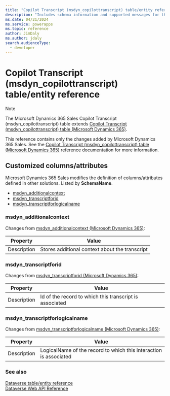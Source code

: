 ```yaml
---
title: "Copilot Transcript (msdyn_copilottranscript) table/entity reference (Microsoft Dynamics 365 Sales) | Microsoft Docs"
description: "Includes schema information and supported messages for the Copilot Transcript (msdyn_copilottranscript) table/entity with Microsoft Dynamics 365 Sales."
ms.date: 04/21/2024
ms.service: powerapps
ms.topic: reference
author: JimDaly
ms.author: jdaly
search.audienceType: 
  - developer
---
```


# Copilot Transcript (msdyn_copilottranscript) table/entity reference



> [!NOTE]
> The Microsoft Dynamics 365 Sales Copilot Transcript (msdyn_copilottranscript) table extends [Copilot Transcript (msdyn_copilottranscript) table (Microsoft Dynamics 365)](/dynamics365/developer/reference/dataverse/entities/msdyn_copilottranscript).
>
> This reference contains only the changes added by Microsoft Dynamics 365 Sales.
> See the [Copilot Transcript (msdyn_copilottranscript) table (Microsoft Dynamics 365)](/dynamics365/developer/reference/dataverse/entities/msdyn_copilottranscript) reference documentation for more information.



## Customized columns/attributes

Microsoft Dynamics 365 Sales
modifies the definition of columns/attributes defined in other solutions. Listed by **SchemaName**.

- [msdyn_additionalcontext](#BKMK_msdyn_additionalcontext)
- [msdyn_transcriptforid](#BKMK_msdyn_transcriptforid)
- [msdyn_transcriptforlogicalname](#BKMK_msdyn_transcriptforlogicalname)

### <a name="BKMK_msdyn_additionalcontext"></a> msdyn_additionalcontext

Changes from [msdyn_additionalcontext (Microsoft Dynamics 365)](/dynamics365/developer/reference/dataverse/entities/msdyn_copilottranscript#BKMK_msdyn_additionalcontext):

|Property|Value|
|---|---|
|Description|Stores additional context about the transcript|


### <a name="BKMK_msdyn_transcriptforid"></a> msdyn_transcriptforid

Changes from [msdyn_transcriptforid (Microsoft Dynamics 365)](/dynamics365/developer/reference/dataverse/entities/msdyn_copilottranscript#BKMK_msdyn_transcriptforid):

|Property|Value|
|---|---|
|Description|Id of the record to which this transcript is associated|


### <a name="BKMK_msdyn_transcriptforlogicalname"></a> msdyn_transcriptforlogicalname

Changes from [msdyn_transcriptforlogicalname (Microsoft Dynamics 365)](/dynamics365/developer/reference/dataverse/entities/msdyn_copilottranscript#BKMK_msdyn_transcriptforlogicalname):

|Property|Value|
|---|---|
|Description|LogicalName of the record to which this interaction is associated|




### See also

[Dataverse table/entity reference](../about-entity-reference.md)  
[Dataverse Web API Reference](/power-apps/developer/data-platform/webapi/reference/about)   

